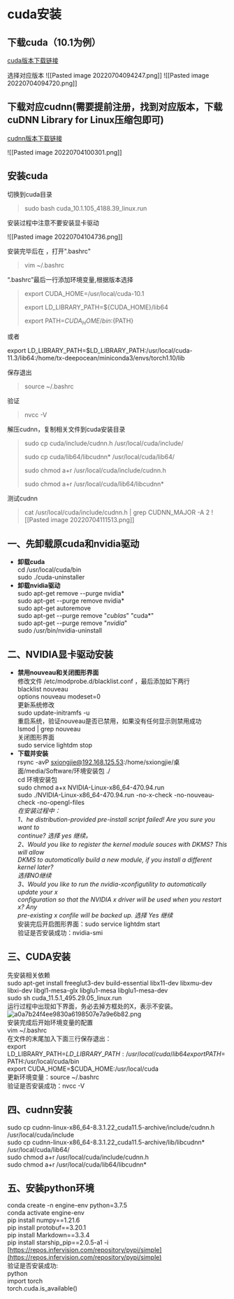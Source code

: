 # cuda安装
## 下载cuda（10.1为例）
[cuda版本下载链接](https://developer.nvidia.com/cuda-toolkit-archive)

选择对应版本
![[Pasted image 20220704094247.png]]
![[Pasted image 20220704094720.png]]

## 下载对应cudnn(需要提前注册，找到对应版本，下载cuDNN Library for Linux压缩包即可)
[cudnn版本下载链接](https://developer.nvidia.com/rdp/cudnn-archive)

![[Pasted image 20220704100301.png]]

## 安装cuda
切换到cuda目录
> sudo bash cuda_10.1.105_4188.39_linux.run

安装过程中注意不要安装显卡驱动

![[Pasted image 20220704104736.png]]

安装完毕后在 ，打开".bashrc"
> vim ~/.bashrc

“.bashrc”最后一行添加环境变量,根据版本选择

> export CUDA_HOME=/usr/local/cuda-10.1
> 
> export LD_LIBRARY_PATH=${CUDA_HOME}/lib64
> 
> export PATH=${CUDA_HOME}/bin:${PATH}

或者  

export LD_LIBRARY_PATH=$LD_LIBRARY_PATH:/usr/local/cuda-11.3/lib64:/home/tx-deepocean/miniconda3/envs/torch1.10/lib

保存退出
> source ~/.bashrc

验证
> nvcc -V

解压cudnn，复制相关文件到cuda安装目录

> sudo cp cuda/include/cudnn.h /usr/local/cuda/include/ 
> 
> sudo cp cuda/lib64/libcudnn* /usr/local/cuda/lib64/ 
>
> sudo chmod a+r /usr/local/cuda/include/cudnn.h 
> 
> sudo chmod a+r /usr/local/cuda/lib64/libcudnn*

测试cudnn
> cat /usr/local/cuda/include/cudnn.h | grep CUDNN_MAJOR -A 2
![[Pasted image 20220704111513.png]]


## **一、先卸载原cuda和nvidia驱动**  
- **卸载cuda**  
cd /usr/local/cuda/bin  
sudo ./cuda-uninstaller  
- **卸载nvidia驱动**  
sudo apt-get remove --purge nvidia*  
sudo apt-get --purge remove nvidia*  
sudo apt-get autoremove  
sudo apt-get --purge remove "*cublas*" "cuda*"  
sudo apt-get --purge remove "*nvidia*"  
sudo /usr/bin/nvidia-uninstall  
## 二、NVIDIA显卡驱动安装  
- **禁用nouveau和关闭图形界面**  
修改文件 /etc/modprobe.d/blacklist.conf ，最后添加如下两行  
blacklist nouveau  
options nouveau modeset=0  
更新系统修改  
sudo update-initramfs -u  
重启系统，验证nouveau是否已禁用，如果没有任何显示则禁用成功  
lsmod | grep nouveau  
关闭图形界面  
sudo service lightdm stop  
- **下载并安装**  
rsync -avP sxiongjie@192.168.125.53:/home/sxiongjie/桌面/media/Software/环境安装包 ./  
cd 环境安装包  
sudo chmod a+x NVIDIA-Linux-x86_64-470.94.run  
sudo ./NVIDIA-Linux-x86_64-470.94.run -no-x-check -no-nouveau-check -no-opengl-files  
*在安装过程中：  
1、he distribution-provided pre-install script failed! Are you sure you want to  
continue? 选择 yes 继续。  
2、Would you like to register the kernel module souces with DKMS? This will allow  
DKMS to automatically build a new module, if you install a different kernel later?  
选择NO继续  
3、Would you like to run the nvidia-xconfigutility to automatically update your x  
configuration so that the NVIDIA x driver will be used when you restart x? Any  
pre-existing x confile will be backed up. 选择 Yes 继续*  
安装完后开启图形界面：sudo service lightdm start  
验证是否安装成功：nvidia-smi  
## 三、CUDA安装  
先安装相关依赖  
sudo apt-get install freeglut3-dev build-essential libx11-dev libxmu-dev libxi-dev libgl1-mesa-glx libglu1-mesa libglu1-mesa-dev  
sudo sh cuda_11.5.1_495.29.05_linux.run  
运行过程中出现如下界面，务必去掉方框处的X，表示不安装。  
![a0a7b24f4ee9830a6198507e7a9e6b82.png](file:///home/sxiongjie/.config/joplin-desktop/resources/c037dfb64a174f76b9a97505ef9f942a.png)  
安装完成后开始环境变量的配置  
vim ~/.bashrc  
在文件的末尾加入下面三行保存退出：  
export LD_LIBRARY_PATH=$LD\_LIBRARY\_PATH:/usr/local/cuda/lib64 export PATH=$PATH:/usr/local/cuda/bin  
export CUDA_HOME=$CUDA_HOME:/usr/local/cuda  
更新环境变量：source ~/.bashrc  
验证是否安装成功：nvcc -V  
## 四、cudnn安装  
sudo cp cudnn-linux-x86_64-8.3.1.22_cuda11.5-archive/include/cudnn.h /usr/local/cuda/include  
sudo cp cudnn-linux-x86_64-8.3.1.22_cuda11.5-archive/lib/libcudnn* /usr/local/cuda/lib64/  
sudo chmod a+r /usr/local/cuda/include/cudnn.h  
sudo chmod a+r /usr/local/cuda/lib64/libcudnn*  
## 五、安装python环境  
conda create -n engine-env python=3.7.5  
conda activate engine-env  
pip install numpy==1.21.6  
pip install protobuf==3.20.1  
pip install Markdown==3.3.4  
pip install starship_pip==2.0.5-a1 -i [https://repos.infervision.com/repository/pypi/simple](https://repos.infervision.com/repository/pypi/simple)  
验证是否安装成功:  
python  
import torch  
torch.cuda.is_available()